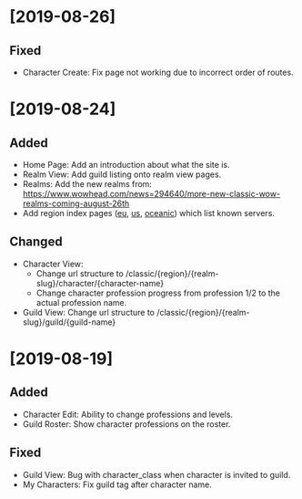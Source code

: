 # [2019-08-26]
## Fixed
 - Character Create: Fix page not working due to incorrect order of routes.

# [2019-08-24]
## Added
 - Home Page: Add an introduction about what the site is.
 - Realm View: Add guild listing onto realm view pages.
 - Realms: Add the new realms from: https://www.wowhead.com/news=294640/more-new-classic-wow-realms-coming-august-26th
 - Add region index pages ([eu](https://wowtracker.xyz/classic/eu), [us](https://wowtracker.xyz/classic/us), [oceanic](https://wowtracker.xyz/classic/oceanic)) which list known servers.

## Changed
 - Character View:
   * Change url structure to /classic/{region}/{realm-slug}/character/{character-name}
   * Change character profession progress from profession 1/2 to the actual profession name.
 - Guild View: Change url structure to /classic/{region}/{realm-slug}/guild/{guild-name}

# [2019-08-19]
## Added
 - Character Edit: Ability to change professions and levels.
 - Guild Roster: Show character professions on the roster.

## Fixed
 - Guild View: Bug with character_class when character is invited to guild.
 - My Characters: Fix guild tag after character name.

